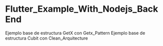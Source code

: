 # Flutter_Example_With_Nodejs_BackEnd
Ejemplo base de estructura GetX con Getx_Pattern 
Ejemplo base de estructura Cubit con Clean_Arquitecture
